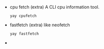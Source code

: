 - cpu fetch (extra)
  A CLI  cpu information tool. 
  ```
  yay cpufetch
  ```
- fastfetch (extra)
  like neofetch
  ```
  yay fastfetch
  ```
-